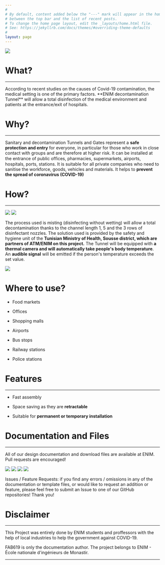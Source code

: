 ```yaml
---
#
# By default, content added below the "---" mark will appear in the home page
# between the top bar and the list of recent posts.
# To change the home page layout, edit the _layouts/home.html file.
# See: https://jekyllrb.com/docs/themes/#overriding-theme-defaults
#
layout: page
---
```


  <img src="/Disinfection-Tunnel/assets/Media/1.JPG" class="center">

# What?
<hr />
According to recent studies on the causes of Covid-19 contamination, the medical setting is one of the primary factors. **ENIM decontamination Tunnel** will allow a total disinfection of the medical environment and patients at the entrance/exit of hospitals.


# Why?
<hr />

Sanitary and decontamination Tunnels and Gates represent a **safe protection and entry** for everyone, in particular for those who work in close contact with groups and are therefore at higher risk. It can be installed at the entrance of public ofﬁces, pharmacies, supermarkets, airports, hospitals, ports, stations. It is suitable for all private companies who need to sanitise the workforce, goods, vehicles and materials. It helps to **prevent the spread of coronavirus (COVID-19)**

# How?
<hr />

<img src="/ENIM-Medical-gown-Body-shield/assets/Media/BodyShield.JPG" class="center">

<img src="/ENIM-Medical-gown-Body-shield/assets/Media/1.jpg" class="center">

The process used is misting (disinfecting without wetting) will allow a total decontamination thanks to the channel length 1, 5 and the 3 rows of disinfectant nozzles. The solution used is provided by the safety and hygiene unit of the **Tunisian Ministry of Health, Sousse district, which are partners of ATM/ENIM on this project.**
The Tunnel will be equipped with **a thermal camera and will automatically take people's body temperature**. An **audible signal** will be emitted if the person's temperature exceeds the set value.

<img src="/Disinfection-Tunnel/assets/Media/5.jpg" class="center">



# Where to use?

* Food markets

* Offices

* Shopping malls

* Airports

* Bus stops

* Railway stations

* Police stations

# Features
<hr />

* Fast assembly

* Space saving as they are **retractable**

* Suitable for **permanent or temporary installation**

# Documentation and Files
<hr />

All of our design documentation and download files are available at ENIM. Pull requests are encouraged!

<img src="/Disinfection-Tunnel/assets/Media/1.jpg" class="center">

<img src="/Disinfection-Tunnel/assets/Media/2.jpg" class="center">

<img src="/Disinfection-Tunnel/assets/Media/3.jpg" class="center">

<img src="/Disinfection-Tunnel/assets/Media/4.jpg" class="center">






Issues / Feature Requests: if you find any errors / omissions in any of the documentation or template files, or would like to request an addition or feature, please feel free to submit an Issue to one of our GitHub repositories! Thank you!


# Disclaimer
<hr />

This Project was entirely done by ENIM students and proffessors with the help of local industries to help the government against COVID-19.

FAB619 is only the documentation author. The project belongs to ENIM - École nationale d'ingénieurs de Monastir.

<hr />
